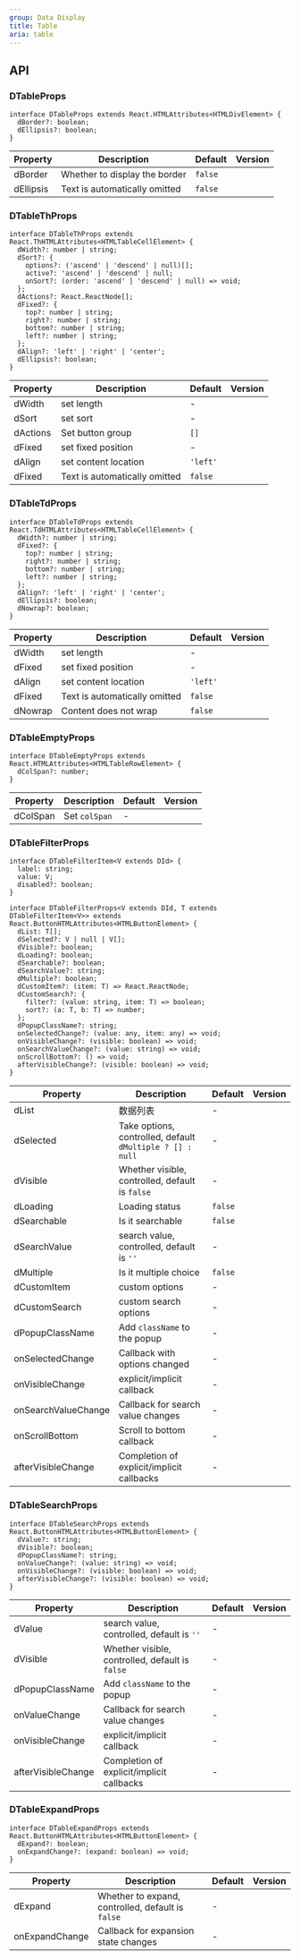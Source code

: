 ```yaml
---
group: Data Display
title: Table
aria: table
---
```


## API

### DTableProps

```tsx
interface DTableProps extends React.HTMLAttributes<HTMLDivElement> {
  dBorder?: boolean;
  dEllipsis?: boolean;
}
```

<!-- prettier-ignore-start -->
| Property | Description | Default | Version | 
| --- | --- | --- | --- | 
| dBorder | Whether to display the border | `false` |  |
| dEllipsis | Text is automatically omitted | `false` |  |
<!-- prettier-ignore-end -->

### DTableThProps

```tsx
interface DTableThProps extends React.ThHTMLAttributes<HTMLTableCellElement> {
  dWidth?: number | string;
  dSort?: {
    options?: ('ascend' | 'descend' | null)[];
    active?: 'ascend' | 'descend' | null;
    onSort?: (order: 'ascend' | 'descend' | null) => void;
  };
  dActions?: React.ReactNode[];
  dFixed?: {
    top?: number | string;
    right?: number | string;
    bottom?: number | string;
    left?: number | string;
  };
  dAlign?: 'left' | 'right' | 'center';
  dEllipsis?: boolean;
}
```

<!-- prettier-ignore-start -->
| Property | Description | Default | Version | 
| --- | --- | --- | --- | 
| dWidth | set length | - |  |
| dSort | set sort | - |  |
| dActions | Set button group | `[]` |  |
| dFixed | set fixed position | - |  |
| dAlign | set content location | `'left'` |  |
| dFixed | Text is automatically omitted | `false` |  |
<!-- prettier-ignore-end -->

### DTableTdProps

```tsx
interface DTableTdProps extends React.TdHTMLAttributes<HTMLTableCellElement> {
  dWidth?: number | string;
  dFixed?: {
    top?: number | string;
    right?: number | string;
    bottom?: number | string;
    left?: number | string;
  };
  dAlign?: 'left' | 'right' | 'center';
  dEllipsis?: boolean;
  dNowrap?: boolean;
}
```

<!-- prettier-ignore-start -->
| Property | Description | Default | Version | 
| --- | --- | --- | --- | 
| dWidth | set length | - |  |
| dFixed | set fixed position | - |  |
| dAlign | set content location | `'left'` |  |
| dFixed | Text is automatically omitted | `false` |  |
| dNowrap | Content does not wrap | `false` |  |
<!-- prettier-ignore-end -->

### DTableEmptyProps

```tsx
interface DTableEmptyProps extends React.HTMLAttributes<HTMLTableRowElement> {
  dColSpan?: number;
}
```

<!-- prettier-ignore-start -->
| Property | Description | Default | Version | 
| --- | --- | --- | --- | 
| dColSpan | Set `colSpan` | - |  |
<!-- prettier-ignore-end -->

### DTableFilterProps

```tsx
interface DTableFilterItem<V extends DId> {
  label: string;
  value: V;
  disabled?: boolean;
}

interface DTableFilterProps<V extends DId, T extends DTableFilterItem<V>> extends React.ButtonHTMLAttributes<HTMLButtonElement> {
  dList: T[];
  dSelected?: V | null | V[];
  dVisible?: boolean;
  dLoading?: boolean;
  dSearchable?: boolean;
  dSearchValue?: string;
  dMultiple?: boolean;
  dCustomItem?: (item: T) => React.ReactNode;
  dCustomSearch?: {
    filter?: (value: string, item: T) => boolean;
    sort?: (a: T, b: T) => number;
  };
  dPopupClassName?: string;
  onSelectedChange?: (value: any, item: any) => void;
  onVisibleChange?: (visible: boolean) => void;
  onSearchValueChange?: (value: string) => void;
  onScrollBottom?: () => void;
  afterVisibleChange?: (visible: boolean) => void;
}
```

<!-- prettier-ignore-start -->
| Property | Description | Default | Version | 
| --- | --- | --- | --- | 
| dList | 数据列表 | - |  |
| dSelected | Take options, controlled, default `dMultiple ? [] : null` | - |  |
| dVisible | Whether visible, controlled, default is `false` | - |  |
| dLoading | Loading status | `false` |  |
| dSearchable | Is it searchable | `false` |  |
| dSearchValue | search value, controlled, default is `''` | - |  |
| dMultiple | Is it multiple choice | `false` |  |
| dCustomItem | custom options | - |  |
| dCustomSearch | custom search options | - |  |
| dPopupClassName | Add `className` to the popup | - |  |
| onSelectedChange | Callback with options changed | - |  |
| onVisibleChange | explicit/implicit callback | - |  |
| onSearchValueChange | Callback for search value changes | - |  |
| onScrollBottom | Scroll to bottom callback | - |  |
| afterVisibleChange | Completion of explicit/implicit callbacks | - |  |
<!-- prettier-ignore-end -->

### DTableSearchProps

```tsx
interface DTableSearchProps extends React.ButtonHTMLAttributes<HTMLButtonElement> {
  dValue?: string;
  dVisible?: boolean;
  dPopupClassName?: string;
  onValueChange?: (value: string) => void;
  onVisibleChange?: (visible: boolean) => void;
  afterVisibleChange?: (visible: boolean) => void;
}
```

<!-- prettier-ignore-start -->
| Property | Description | Default | Version | 
| --- | --- | --- | --- | 
| dValue | search value, controlled, default is `''` | - |  |
| dVisible | Whether visible, controlled, default is `false` | - |  |
| dPopupClassName | Add `className` to the popup | - |  |
| onValueChange | Callback for search value changes | - |  |
| onVisibleChange | explicit/implicit callback | - |  |
| afterVisibleChange | Completion of explicit/implicit callbacks | - |  |
<!-- prettier-ignore-end -->

### DTableExpandProps

```tsx
interface DTableExpandProps extends React.ButtonHTMLAttributes<HTMLButtonElement> {
  dExpand?: boolean;
  onExpandChange?: (expand: boolean) => void;
}
```

<!-- prettier-ignore-start -->
| Property | Description | Default | Version | 
| --- | --- | --- | --- | 
| dExpand | Whether to expand, controlled, default is `false` | - |  |
| onExpandChange | Callback for expansion state changes | - |  |
<!-- prettier-ignore-end -->
